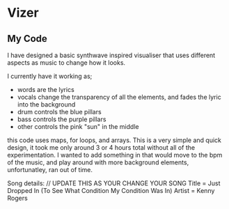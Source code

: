 # Vizer

## My Code

I have designed a basic synthwave inspired visualiser that uses different aspects as music to change how it looks. 

I currently have it working as;

 - words are the lyrics
 - vocals change the transparency of all the elements, and fades the lyric into the background
 - drum controls the blue pillars
 - bass controls the purple pillars
 - other controls the pink "sun" in the middle

 this code uses maps, for loops, and arrays. This is a very simple and quick design, it took me only around 3 or 4 hours total without all of the experimentation. I wanted to add something in that would move to the bpm of the music, and play around with more background elements, unfortunatley, ran out of time.

Song details: // UPDATE THIS AS YOUR CHANGE YOUR SONG 
Title = Just Dropped In (To See What Condition My Condition Was In)
Artist = Kenny Rogers
